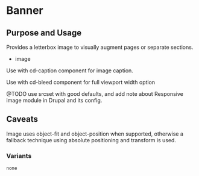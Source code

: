 # Banner

## Purpose and Usage
Provides a letterbox image to visually augment pages or separate sections.

- image

Use with cd-caption component for image caption.

Use with cd-bleed component for full viewport width option 

@TODO use srcset with good defaults, and add note about Responsive image module in Drupal and its config.

## Caveats
Image uses object-fit and object-position when supported, otherwise a fallback technique using absolute positioning and transform is used.

### Variants

```
none

```
